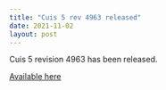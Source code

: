 ```yaml
---
title: "Cuis 5 rev 4963 released"
date: 2021-11-02
layout: post
---
```


Cuis 5 revision 4963 has been released.

[Available here](https://github.com/Cuis-Smalltalk/Cuis-Smalltalk-Dev/tree/30d718b62e372a7326d2458c189db0e159ee22d9)
